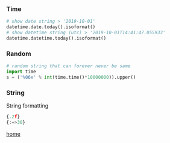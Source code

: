 ### Time
```python 
# show date string > '2019-10-01'
datetime.date.today().isoformat()
# show datetime string (utc) > '2019-10-01T14:41:47.055933'
datetime.datetime.today().isoformat()
```

### Random

```python
# random string that can forever never be same
import time
s = ('%06x' % int(time.time()*10000000)).upper()
```
### String
String formatting
```python
{.2f}
{:=>30}
```

[home](/index)